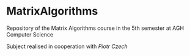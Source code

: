 # MatrixAlgorithms
Repository of the Matrix Algorithms course in the 5th semester at AGH Computer Science

Subject realised in cooperation with *Piotr Czech*

